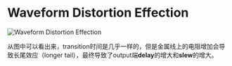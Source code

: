 # Waveform Distortion Effection

![Waveform Distortion Effection](D:\02-Github\TimingLearning\markdownPic\IncreasedWireResistanceCausesLongTailEffect.JPG)

从图中可以看出来，transition时间是几乎一样的，但是金属线上的电阻增加会导致长尾效应（longer tail），最终导致了output端**delay**的增大和**slew**的增大。